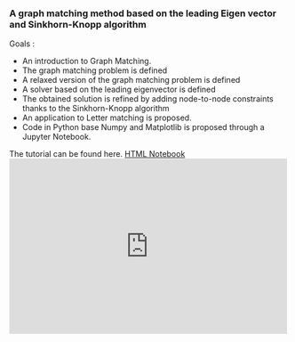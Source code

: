 ### A graph matching method based on the leading Eigen vector and Sinkhorn-Knopp algorithm

Goals :

*   An introduction to Graph Matching.
*   The graph matching problem is defined
*   A relaxed version of the graph matching problem is defined
*   A solver based on the leading eigenvector is defined
*   The obtained solution is refined by adding node-to-node constraints thanks to the Sinkhorn-Knopp algorithm
*   An application to Letter matching is proposed.
*   Code in Python base Numpy and Matplotlib is proposed through a Jupyter Notebook.

The tutorial can be found here. [HTML Notebook](http://romain.raveaux.free.fr/document/A+graph+matching+method+based+on+the+leading+Eigen+vector+and+Sinkhorn-Knopp+algorithm.html)<iframe width="500" height="315" src="https://www.youtube.com/embed/OXtZiShIjHg" frameborder="0" allow="accelerometer; autoplay; encrypted-media; gyroscope; picture-in-picture" allowfullscreen=""></iframe>
